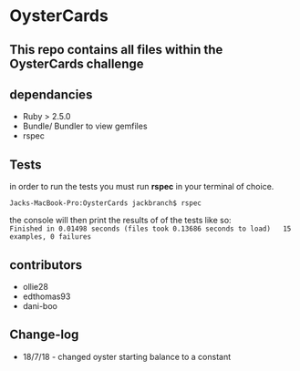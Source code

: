 # OysterCards

## This repo contains all files within the OysterCards challenge

## dependancies

* Ruby > 2.5.0
* Bundle/ Bundler to view gemfiles
* rspec

## Tests

in order to run the tests you must run **rspec** in your terminal of choice.  

  `Jacks-MacBook-Pro:OysterCards jackbranch$ rspec`

the console will then print the results of of the tests like so:  
    ```
    Finished in 0.01498 seconds (files took 0.13686 seconds to load)  
    15 examples, 0 failures
    ```

## contributors

* ollie28
* edthomas93
* dani-boo

## Change-log

* 18/7/18 - changed oyster starting balance to a constant